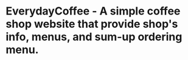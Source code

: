# EverydayCoffee - A simple coffee shop website that provide shop's info, menus, and sum-up ordering menu.
